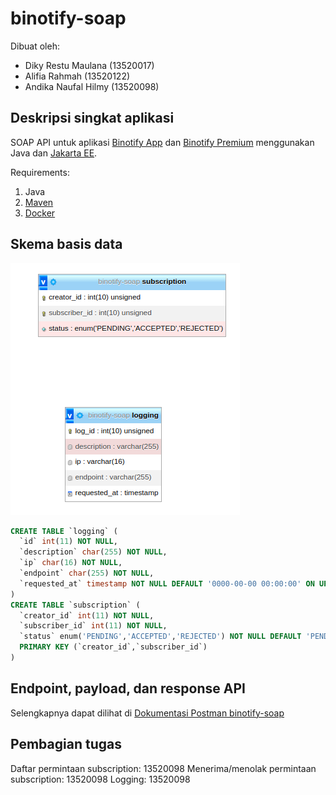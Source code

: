 # binotify-soap

Dibuat oleh:

-   Diky Restu Maulana (13520017)
-   Alifia Rahmah (13520122)
-   Andika Naufal Hilmy (13520098)

## Deskripsi singkat aplikasi

SOAP API untuk aplikasi [Binotify App](https://gitlab.informatika.org/if3110-2022-k02-02-58/binotify-app) dan [Binotify Premium](https://gitlab.informatika.org/if3110-2022-k02-02-58/react) menggunakan Java dan [Jakarta EE](https://jakarta.ee/).

Requirements:

1. Java
2. [Maven](https://maven.apache.org/download.cgi)
3. [Docker](https://www.docker.com/)

## Skema basis data

![](db.png)

```sql
CREATE TABLE `logging` (
  `id` int(11) NOT NULL,
  `description` char(255) NOT NULL,
  `ip` char(16) NOT NULL,
  `endpoint` char(255) NOT NULL,
  `requested_at` timestamp NOT NULL DEFAULT '0000-00-00 00:00:00' ON UPDATE current_timestamp()
)
CREATE TABLE `subscription` (
  `creator_id` int(11) NOT NULL,
  `subscriber_id` int(11) NOT NULL,
  `status` enum('PENDING','ACCEPTED','REJECTED') NOT NULL DEFAULT 'PENDING',
  PRIMARY KEY (`creator_id`,`subscriber_id`)
)
```

## Endpoint, payload, dan response API
Selengkapnya dapat dilihat di [Dokumentasi Postman binotify-soap](https://documenter.getpostman.com/view/21666063/2s8YzL46Jb)

## Pembagian tugas

Daftar permintaan subscription: 13520098
Menerima/menolak permintaan subscription: 13520098
Logging: 13520098
